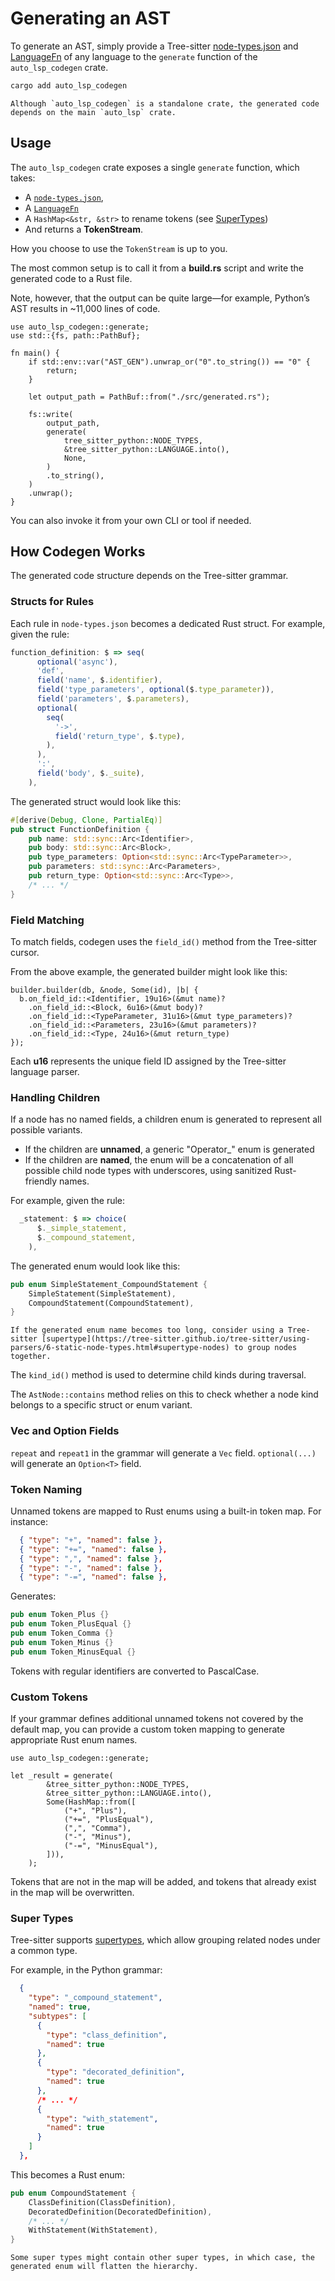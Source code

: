 # Generating an AST

To generate an AST, simply provide a Tree-sitter [node-types.json](https://tree-sitter.github.io/tree-sitter/using-parsers/6-static-node-types.html#static-node-types) and [LanguageFn](https://docs.rs/tree-sitter/latest/tree_sitter/struct.Language.html) of any language to the `generate` function of the `auto_lsp_codegen` crate.

```sh
cargo add auto_lsp_codegen
```

```admonish
Although `auto_lsp_codegen` is a standalone crate, the generated code depends on the main `auto_lsp` crate.
```

## Usage

The `auto_lsp_codegen` crate exposes a single `generate` function, which takes:
 - A [`node-types.json`](https://tree-sitter.github.io/tree-sitter/using-parsers/6-static-node-types.html), 
 - A [`LanguageFn`](https://docs.rs/tree-sitter-language/0.1.5/tree_sitter_language/struct.LanguageFn.html)
 - A `HashMap<&str, &str>` to rename tokens (see [SuperTypes](#super-types))
 - And returns a **TokenStream**.

How you choose to use the `TokenStream` is up to you.

The most common setup is to call it from a **build.rs** script and write the generated code to a Rust file.

Note, however, that the output can be quite large—for example, Python’s AST results in ~11,000 lines of code.

```rust, ignore
use auto_lsp_codegen::generate;
use std::{fs, path::PathBuf};

fn main() {
    if std::env::var("AST_GEN").unwrap_or("0".to_string()) == "0" {
        return;
    }

    let output_path = PathBuf::from("./src/generated.rs");

    fs::write(
        output_path,
        generate(
            tree_sitter_python::NODE_TYPES,
            &tree_sitter_python::LANGUAGE.into(),
            None,
        )
        .to_string(),
    )
    .unwrap();
}
```

You can also invoke it from your own CLI or tool if needed.

## How Codegen Works

The generated code structure depends on the Tree-sitter grammar.

### Structs for Rules

Each rule in `node-types.json` becomes a dedicated Rust struct. For example, given the rule:

```js
function_definition: $ => seq(
      optional('async'),
      'def',
      field('name', $.identifier),
      field('type_parameters', optional($.type_parameter)),
      field('parameters', $.parameters),
      optional(
        seq(
          '->',
          field('return_type', $.type),
        ),
      ),
      ':',
      field('body', $._suite),
    ),
```

The generated struct would look like this:

```rust
#[derive(Debug, Clone, PartialEq)]
pub struct FunctionDefinition {
    pub name: std::sync::Arc<Identifier>,
    pub body: std::sync::Arc<Block>,
    pub type_parameters: Option<std::sync::Arc<TypeParameter>>,
    pub parameters: std::sync::Arc<Parameters>,
    pub return_type: Option<std::sync::Arc<Type>>,
    /* ... */
}
```

### Field Matching

To match fields, codegen uses the `field_id()` method from the Tree-sitter cursor.

From the above example, the generated builder might look like this:

```rust, ignore
builder.builder(db, &node, Some(id), |b| {
  b.on_field_id::<Identifier, 19u16>(&mut name)?
    .on_field_id::<Block, 6u16>(&mut body)?
    .on_field_id::<TypeParameter, 31u16>(&mut type_parameters)?
    .on_field_id::<Parameters, 23u16>(&mut parameters)?
    .on_field_id::<Type, 24u16>(&mut return_type)
});
```

Each **u16** represents the unique field ID assigned by the Tree-sitter language parser.

### Handling Children

If a node has no named fields, a children enum is generated to represent all possible variants.

- If the children are **unnamed**, a generic "Operator_" enum is generated
- If the children are **named**, the enum will be a concatenation of all possible child node types with underscores, using sanitized Rust-friendly names.

For example, given the rule:

```js
  _statement: $ => choice(
      $._simple_statement,
      $._compound_statement,
    ),
```

The generated enum would look like this:

```rust
pub enum SimpleStatement_CompoundStatement {
    SimpleStatement(SimpleStatement),
    CompoundStatement(CompoundStatement),
}
```


```admonish
If the generated enum name becomes too long, consider using a Tree-sitter [supertype](https://tree-sitter.github.io/tree-sitter/using-parsers/6-static-node-types.html#supertype-nodes) to group nodes together.
```

The `kind_id()` method is used to determine child kinds during traversal.

The `AstNode::contains` method relies on this to check whether a node kind belongs to a specific struct or enum variant.

### Vec and Option Fields

`repeat` and `repeat1` in the grammar will generate a `Vec` field.
`optional(...)` will generate an `Option<T>` field. 

### Token Naming

Unnamed tokens are mapped to Rust enums using a built-in token map. For instance:

```json
  { "type": "+", "named": false },
  { "type": "+=", "named": false },
  { "type": ",", "named": false },
  { "type": "-", "named": false },
  { "type": "-=", "named": false },
```

Generates:

```rust
pub enum Token_Plus {}
pub enum Token_PlusEqual {}
pub enum Token_Comma {}
pub enum Token_Minus {}
pub enum Token_MinusEqual {}
```

Tokens with regular identifiers are converted to PascalCase.

### Custom Tokens

If your grammar defines additional unnamed tokens not covered by the default map, you can provide a custom token mapping to generate appropriate Rust enum names.

```rust, ignore
use auto_lsp_codegen::generate;

let _result = generate(
        &tree_sitter_python::NODE_TYPES,
        &tree_sitter_python::LANGUAGE.into(),
        Some(HashMap::from([
            ("+", "Plus"),
            ("+=", "PlusEqual"),
            (",", "Comma"),
            ("-", "Minus"),
            ("-=", "MinusEqual"),
        ])),
    );
```

Tokens that are not in the map will be added, and tokens that already exist in the map will be overwritten.

### Super Types

Tree-sitter supports [supertypes](https://tree-sitter.github.io/tree-sitter/using-parsers/6-static-node-types.html#supertype-nodes), which allow grouping related nodes under a common type.

For example, in the Python grammar:

```json
  {
    "type": "_compound_statement",
    "named": true,
    "subtypes": [
      {
        "type": "class_definition",
        "named": true
      },
      {
        "type": "decorated_definition",
        "named": true
      },
      /* ... */
      {
        "type": "with_statement",
        "named": true
      }
    ]
  },
```

This becomes a Rust enum:

```rust
pub enum CompoundStatement {
    ClassDefinition(ClassDefinition),
    DecoratedDefinition(DecoratedDefinition),
    /* ... */
    WithStatement(WithStatement),
}
```

```admonish
Some super types might contain other super types, in which case, the generated enum will flatten the hierarchy.
```

